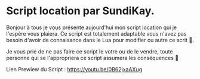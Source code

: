 # Script location par SundiKay.

Bonjour à tous je vous présente aujourd'hui mon script location qui je l'espère vous plaiera. Ce script est totalement adaptable vous n'avez pas besoin d'avoir de connaisance dans le Lua pour modifier ou autre ce scrit 🙂.

Je vous prie de ne pas faire ce script le votre ou de le vendre, toute personne qui se l'appropriera ce script assumera les conséquences 👀

Lien Prewiew du Script : https://youtu.be/0B62jxaAXug
